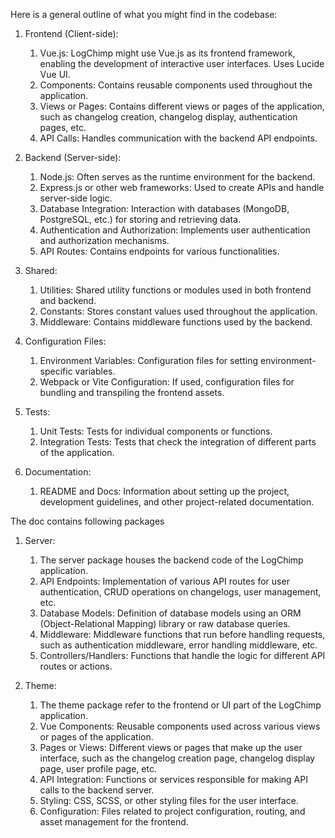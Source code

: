 Here is a general outline of what you might find in the codebase:

1. Frontend (Client-side):

   1. Vue.js: LogChimp might use Vue.js as its frontend framework, enabling the development of interactive user interfaces. Uses Lucide Vue UI.
   2. Components: Contains reusable components used throughout the application.
   3. Views or Pages: Contains different views or pages of the application, such as changelog creation, changelog display, authentication pages, etc.
   4. API Calls: Handles communication with the backend API endpoints.

2. Backend (Server-side):

   1. Node.js: Often serves as the runtime environment for the backend.
   2. Express.js or other web frameworks: Used to create APIs and handle server-side logic.
   3. Database Integration: Interaction with databases (MongoDB, PostgreSQL, etc.) for storing and retrieving data.
   4. Authentication and Authorization: Implements user authentication and authorization mechanisms.
   5. API Routes: Contains endpoints for various functionalities.

3. Shared:

   1.  Utilities: Shared utility functions or modules used in both frontend and backend.
   2.  Constants: Stores constant values used throughout the application.
   3.  Middleware: Contains middleware functions used by the backend.

4. Configuration Files:

   1.  Environment Variables: Configuration files for setting environment-specific variables.
   2.  Webpack or Vite Configuration: If used, configuration files for bundling and transpiling the frontend assets.

5.  Tests:

    1.  Unit Tests: Tests for individual components or functions.
    2.  Integration Tests: Tests that check the integration of different parts of the application.

6.  Documentation:

    1.  README and Docs: Information about setting up the project, development guidelines, and other project-related documentation.


The doc contains following packages

1. Server:

   1. The server package houses the backend code of the LogChimp application.
   2. API Endpoints: Implementation of various API routes for user authentication, CRUD operations on changelogs, user management, etc.
   3. Database Models: Definition of database models using an ORM (Object-Relational Mapping) library or raw database queries.
   4. Middleware: Middleware functions that run before handling requests, such as authentication middleware, error handling middleware, etc.
   5. Controllers/Handlers: Functions that handle the logic for different API routes or actions.

2. Theme:

   1. The theme package refer to the frontend or UI part of the LogChimp application.
   2. Vue Components: Reusable components used across various views or pages of the application.
   3.  Pages or Views: Different views or pages that make up the user interface, such as the changelog creation page, changelog display page, user profile page, etc.
   4.  API Integration: Functions or services responsible for making API calls to the backend server.
   5.  Styling: CSS, SCSS, or other styling files for the user interface.
   6.  Configuration: Files related to project configuration, routing, and asset management for the frontend.